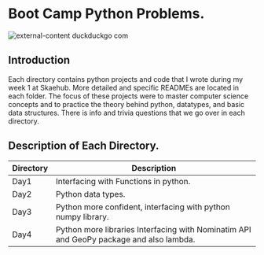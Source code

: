 # Boot Camp Python Problems.

![external-content duckduckgo com](https://user-images.githubusercontent.com/35099243/123505848-f4172600-d669-11eb-8864-97080a4f447f.jpeg)

## Introduction

Each directory contains python projects and code that I wrote during my week 1 at Skaehub. More detailed and specific READMEs are located in each folder. The focus of these projects were to master computer science concepts and to practice the theory behind python, datatypes, and basic data structures. There is info and trivia questions that we go over in each directory.

## Description of Each Directory.

| Directory | Description |
| --- | --- |
| Day1 | Interfacing with Functions in python. |
| Day2 | Python data types. |
| Day3 | Python more confident, interfacing with python numpy library. |
| Day4 | Python more libraries Interfacing with Nominatim API and GeoPy package and also lambda. |
